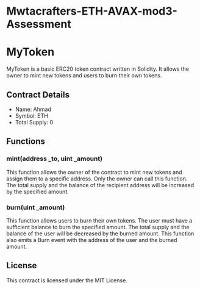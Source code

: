 # Mwtacrafters-ETH-AVAX-mod3-Assessment

# MyToken

MyToken is a basic ERC20 token contract written in Solidity. It allows the owner to mint new tokens and users to burn their own tokens.

## Contract Details

- Name: Ahmad
- Symbol: ETH
- Total Supply: 0

## Functions

### mint(address _to, uint _amount)

This function allows the owner of the contract to mint new tokens and assign them to a specific address. Only the owner can call this function. The total supply and the balance of the recipient address will be increased by the specified amount.

### burn(uint _amount)

This function allows users to burn their own tokens. The user must have a sufficient balance to burn the specified amount. The total supply and the balance of the user will be decreased by the burned amount. This function also emits a Burn event with the address of the user and the burned amount.

## License

This contract is licensed under the MIT License.
